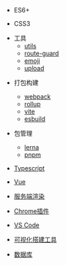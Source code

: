 - ES6+

- CSS3

<!-- nomi多包库 -->
- 工具
  - [utils](/article/utils/README.md)
  - [route-guard](/article/route-guard/README.md)
  - [emoji](/article/emoji/README.md)
  - [upload](/article/upload/README.md)

<!-- webpack相关 -->
- 打包构建
  - [webpack](/article/webpack/README.md)
  - [rollup](/article/rollup/README.md)
  - [vite](/article/vite/README.md)
  - [esbuild](/article/esbuild/README.md)

- 包管理
  <!-- lerna -->
  - [lerna](/article/lerna/README.md)
  <!-- pnpm相关 -->
  - [pnpm](/article/pnpm/README.md)

<!-- typescript相关 -->
- [Typescript](/article/typescript/README.md)

<!-- vue相关 -->
- [Vue](/article/vue/README.md)

<!-- 服务端渲染 -->
- [服务端渲染](/article//ssr/README.md)

<!-- chrome相关 -->
- [Chrome插件](/article/chrome/README.md)

<!-- vscode相关 -->
- [VS Code](/article/vscode/README.md)

<!-- 可视化搭建工具 -->
- [可视化搭建工具](/article/visual/README.md)

<!-- 数据库 -->
- [数据库](/article/db/README.md)

